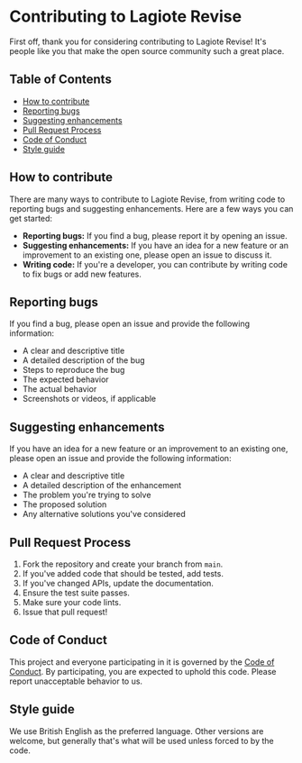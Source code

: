 # Contributing to Lagiote Revise

First off, thank you for considering contributing to Lagiote Revise! It's people like you that make the open source community such a great place.

## Table of Contents
* [How to contribute](#how-to-contribute)
* [Reporting bugs](#reporting-bugs)
* [Suggesting enhancements](#suggesting-enhancements)
* [Pull Request Process](#pull-request-process)
* [Code of Conduct](#code-of-conduct)
* [Style guide](#style-guide)

## How to contribute

There are many ways to contribute to Lagiote Revise, from writing code to reporting bugs and suggesting enhancements. Here are a few ways you can get started:

* **Reporting bugs:** If you find a bug, please report it by opening an issue.
* **Suggesting enhancements:** If you have an idea for a new feature or an improvement to an existing one, please open an issue to discuss it.
* **Writing code:** If you're a developer, you can contribute by writing code to fix bugs or add new features.

## Reporting bugs

If you find a bug, please open an issue and provide the following information:

* A clear and descriptive title
* A detailed description of the bug
* Steps to reproduce the bug
* The expected behavior
* The actual behavior
* Screenshots or videos, if applicable

## Suggesting enhancements

If you have an idea for a new feature or an improvement to an existing one, please open an issue and provide the following information:

* A clear and descriptive title
* A detailed description of the enhancement
* The problem you're trying to solve
* The proposed solution
* Any alternative solutions you've considered

## Pull Request Process

1. Fork the repository and create your branch from `main`.
2. If you've added code that should be tested, add tests.
3. If you've changed APIs, update the documentation.
4. Ensure the test suite passes.
5. Make sure your code lints.
6. Issue that pull request!

## Code of Conduct

This project and everyone participating in it is governed by the [Code of Conduct](CODE_OF_CONDUCT.md). By participating, you are expected to uphold this code. Please report unacceptable behavior to us.

## Style guide

We use British English as the preferred language. Other versions are welcome, but generally that's what will be used unless forced to by the code.
